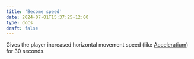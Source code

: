 ```yaml
---
title: 'Become speed'
date: 2024-07-01T15:37:25+12:00
type: docs
draft: false
---
```


Gives the player increased horizontal movement speed (like [Acceleratium](https://noita.wiki.gg/wiki/Acceleratium)) for 30 seconds.
